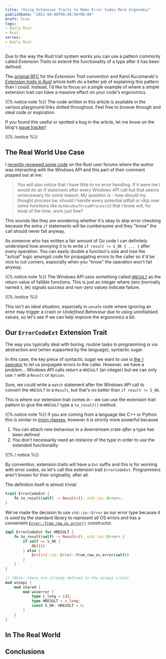 ```yaml
---
title: "Using Extension Traits to Make Error Codes More Ergonomic"
publishDate: "2021-08-08T00:46:59+08:00"
draft: true
tags:
- Daily Rust
- Rust
series:
- Daily Rust
---
```


Due to the way the Rust trait system works you can use a pattern commonly called
*Extension Traits* to extend the functionality of a type after it has been
defined.

The [original RFC][rfc] for the *Extension Trait* convention and Karol
Kuczmarski's [*Extension traits in Rust*][xion] article both do a better job of
explaining this pattern than I could. Instead, I'd like to focus on a single
example of where a simple extension trait can have a massive effect on your
code's ergonomics.

{{% notice note %}}
The code written in this article is available in the various playground links
dotted throughout. Feel free to browse through and steal code or inspiration.

If you found this useful or spotted a bug in the article, let me know on the
blog's [issue tracker][issue]!

[issue]: https://github.com/Michael-F-Bryan/adventures.michaelfbryan.com/issues
{{% /notice %}}

## The Real World Use Case

I [recently reviewed some code][post] on the Rust user forums where the author
was interacting with the Windows API and this part of their comment popped out
at me:

> You will also notice that I have little to no error handling. If it were me I
> would do an if statement after every Windows API call but that seems
> unnecessary for some reason. My question is - how should my thought process
> be, should I handle every potential pitfall or skip over some functions like
> `GetWindowThreadProcessId` that I know will, for most of the time, work just
> fine?

This sounds like they are wondering whether it's okay to skip error checking
because the extra `if` statements will be cumbersome and they "know" the call
should never fail anyway.

As someone who has written a fair amount of Go code I can definitely understand
how annoying it is to write `if result != S_OK { ... }` after every operation.
You can easily double a function's size and lose the "actual" logic amongst
code for propagating errors to the caller so it'd be nice to cut corners,
especially when you "know" the operation won't fail anyway.

{{% notice note %}}
The Windows API uses something called [`HRESULT`][hresult] as the return value
of fallible functions. This is just an integer where zero (normally named
`S_OK`) signals success and non-zero values indicate failure.

[hresult]: https://docs.microsoft.com/en-us/windows/win32/com/error-handling-in-com
{{% /notice %}}

This isn't an ideal situation, especially in `unsafe` code where ignoring an
error may trigger a crash or *Undefined Behaviour* due to using uninitialised
values, so let's see if we can help improve the ergonomics a bit.

## Our `ErrorCodeExt` Extension Trait

The way you typically deal with boring, routine tasks in programming is via
abstraction and (when supported by the language), syntactic sugar.

In this case, the key piece of syntactic sugar we want to use is [the `?`
operator][question-mark] to let us propagate errors to the caller. However,
we have a problem... Windows API calls return a `HRESULT` (an integer) but we
can only use `?` with a `Result` or `Option`.

Sure, we could write a `match` statement after the Windows API call to convert
the `HRESULT` to a `Result`, but that's no better than `if result != S_OK`.

This is where our extension trait comes in - we can use the extension trait
pattern to give the `HRESULT` type a `to_result()` method.

{{% notice note %}}
If you are coming from a language like C++ or Python this is similar to [mixin
classes][mixin-classes], however it is strictly more powerful because

1. You can attach new behaviour in a downstream crate *after* a type has been
   defined
2. You don't necessarily need an instance of the type in order to use the
   extended functionality

[mixin-classes]: https://stackoverflow.com/questions/533631/what-is-a-mixin-and-why-are-they-useful
{{% / notice %}}

By convention, extension traits will have a `Ext` suffix and this is for working
with error codes, so let's call this extension trait `ErrorCodeExt`.
Programmers aren't known for their originality, after all.

The definition itself is almost trivial.

```rust
trait ErrorCodeExt {
    fn to_result(self) -> Result<(), std::io::Error>;
}
```

We've made the decision to use `std::io::Error` as our error type because it is
used by the standard library to represent all OS errors and has a convenient
[`Error::from_raw_os_error()`][from-os] constructor.

```rust
impl ErrorCodeExt for HRESULT {
    fn to_result(self) -> Result<(), std::io::Error> {
        if self == S_OK {
            Ok(())
        } else {
            Err(std::io::Error::from_raw_os_error(self))
        }
    }
}

// (Note: these are already defined in the winapi crate)
mod winapi {
    mod shared {
        mod winerror {
            type c_long = i32;
            type HRESULT = c_long;
            const S_OK: HRESULT = 0;
        }
    }
}
```

## In The Real World

<!-- TODO: Find a good, concise example of how this might be used -->

## Conclusions

[post]: https://users.rust-lang.org/t/code-review-on-windows-api-usage/62921
[xion]: http://xion.io/post/code/rust-extension-traits.html
[rfc]: https://rust-lang.github.io/rfcs/0445-extension-trait-conventions.html
[question-mark]: https://doc.rust-lang.org/book/ch09-02-recoverable-errors-with-result.html#a-shortcut-for-propagating-errors-the--operator
[from-os]: https://doc.rust-lang.org/std/io/struct.Error.html#method.from_raw_os_error
